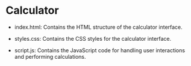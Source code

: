 # Calculator

- index.html: Contains the HTML structure of the calculator interface.

- styles.css: Contains the CSS styles for the calculator interface.

- script.js: Contains the JavaScript code for handling user interactions and performing calculations.
